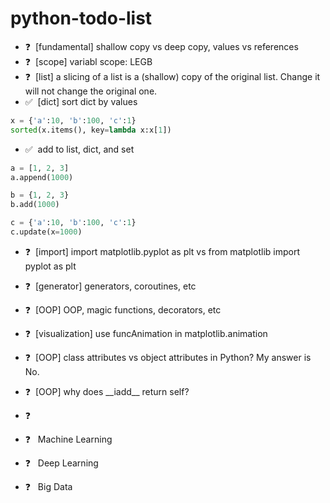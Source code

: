# python-todo-list

* ❓ &nbsp;[fundamental] shallow copy vs deep copy, values vs references
* ❓ &nbsp;[scope] variabl scope: LEGB
* ❓ &nbsp;[list] a slicing of a list is a (shallow) copy of the original list. Change it will not change the original one.
* ✅ &nbsp;[dict] sort dict by values
```python
x = {'a':10, 'b':100, 'c':1}
sorted(x.items(), key=lambda x:x[1])
```
* ✅ &nbsp;add to list, dict, and set
```python
a = [1, 2, 3]
a.append(1000)

b = {1, 2, 3}
b.add(1000)

c = {'a':10, 'b':100, 'c':1}
c.update(x=1000)
```
* ❓ &nbsp;[import] import matplotlib.pyplot as plt vs from matplotlib import pyplot as plt
* ❓ &nbsp;[generator] generators, coroutines, etc
* ❓ &nbsp;[OOP] OOP, magic functions, decorators, etc
* ❓ &nbsp;[visualization] use funcAnimation in matplotlib.animation
* ❓ &nbsp;[OOP] class attributes vs object attributes in Python? My answer is No.
* ❓ &nbsp;[OOP] why does \_\_iadd\_\_ return self?

* ❓

* ❓ &nbsp; Machine Learning
* ❓ &nbsp; Deep Learning
* ❓ &nbsp; Big Data

